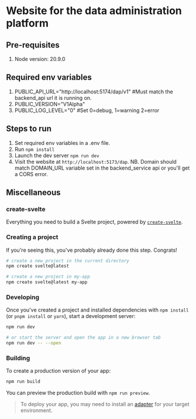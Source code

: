 # Website for the data administration platform

## Pre-requisites

1. Node version: 20.9.0

## Required env variables

1. PUBLIC_API_URL="http://localhost:5174/dap/v1" #Must match the backend_api url it is running on.
2. PUBLIC_VERSION="V1Alpha"
3. PUBLIC_LOG_LEVEL="0" #Set 0=debug, 1=warning 2=error

## Steps to run

1. Set required env variables in a .env file.
2. Run `npm install`
3. Launch the dev server `npm run dev`
4. Visit the website at `http://localhost:5173/dap`. NB. Domain should match DOMAIN_URL variable set in the backend_service api or you'll get a CORS error.

## Miscellaneous

### create-svelte

Everything you need to build a Svelte project, powered by [`create-svelte`](https://github.com/sveltejs/kit/tree/master/packages/create-svelte).

### Creating a project

If you're seeing this, you've probably already done this step. Congrats!

```bash
# create a new project in the current directory
npm create svelte@latest

# create a new project in my-app
npm create svelte@latest my-app
```

### Developing

Once you've created a project and installed dependencies with `npm install` (or `pnpm install` or `yarn`), start a development server:

```bash
npm run dev

# or start the server and open the app in a new browser tab
npm run dev -- --open
```

### Building

To create a production version of your app:

```bash
npm run build
```

You can preview the production build with `npm run preview`.

> To deploy your app, you may need to install an [adapter](https://kit.svelte.dev/docs/adapters) for your target environment.
